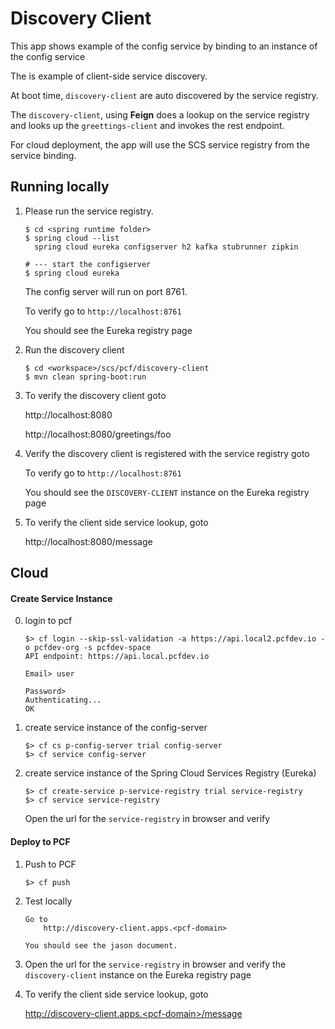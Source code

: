# Discovery Client

This app shows example of the config service by 
binding to an instance of the config service


The is example of client-side service discovery.

At boot time, `discovery-client` are auto discovered by the service registry.

The `discovery-client`, using **Feign** does a lookup on the service registry
and looks up the `greettings-client` and invokes the rest endpoint. 

For cloud deployment, the app will use the SCS service registry from the
service binding.

## Running locally

1. Please run the service registry.

	```
	$ cd <spring runtime folder>
	$ spring cloud --list
	  spring cloud eureka configserver h2 kafka stubrunner zipkin

	# --- start the configserver
	$ spring cloud eureka
	```

	The config server will run on port 8761.

	To verify go to `http://localhost:8761`
	
	You should see the Eureka registry page

2. Run the discovery client

	```
	$ cd <workspace>/scs/pcf/discovery-client
	$ mvn clean spring-boot:run
	```

3. To verify the discovery client goto

	http://localhost:8080
	
	http://localhost:8080/greetings/foo

4. Verify the discovery client is registered with the service registry goto

	To verify go to `http://localhost:8761`
	
	You should see the `DISCOVERY-CLIENT` instance on the Eureka registry page

5. To verify the client side service lookup, goto

	http://localhost:8080/message




## Cloud

#### Create Service Instance

0. login to pcf

	```
	$> cf login --skip-ssl-validation -a https://api.local2.pcfdev.io -o pcfdev-org -s pcfdev-space
	API endpoint: https://api.local.pcfdev.io
	
	Email> user
	
	Password>
	Authenticating...
	OK
	```

0. create service instance of the config-server

	```
	$> cf cs p-config-server trial config-server
	$> cf service config-server
	```

0. create service instance of the Spring Cloud Services Registry (Eureka)

	```
	$> cf create-service p-service-registry trial service-registry
	$> cf service service-registry
	```
	
	Open the url for the `service-registry` in browser and verify 


#### Deploy to PCF 
1. Push to PCF

	```
	$> cf push
	```

2. Test locally

	```
	Go to
		http://discovery-client.apps.<pcf-domain>
	 
	You should see the jason document.
	```
	
3. Open the url for the `service-registry` in browser and verify 
	the `discovery-client` instance on the Eureka registry page

4. To verify the client side service lookup, goto
   
   	http://discovery-client.apps.<pcf-domain>/message
   
